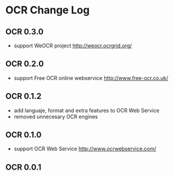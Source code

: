 # OCR Change Log
## OCR 0.3.0
  - support WeOCR project http://weocr.ocrgrid.org/
## OCR 0.2.0
  - support Free OCR online webservice http://www.free-ocr.co.uk/
## OCR 0.1.2
  - add languaje, format and extra features to OCR Web Service
  - removed unnecesary OCR engines

## OCR 0.1.0
  - support OCR Web Service http://www.ocrwebservice.com/

## OCR 0.0.1

